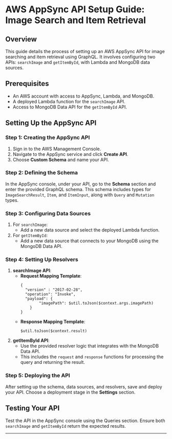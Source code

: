
# AWS AppSync API Setup Guide: Image Search and Item Retrieval

## Overview
This guide details the process of setting up an AWS AppSync API for image searching and item retrieval using GraphQL. It involves configuring two APIs: `searchImage` and `getItemById`, with Lambda and MongoDB data sources.

## Prerequisites
- An AWS account with access to AppSync, Lambda, and MongoDB.
- A deployed Lambda function for the `searchImage` API.
- Access to MongoDB Data API for the `getItemById` API.

## Setting Up the AppSync API

### Step 1: Creating the AppSync API
1. Sign in to the AWS Management Console.
2. Navigate to the AppSync service and click **Create API**.
3. Choose **Custom Schema** and name your API.

### Step 2: Defining the Schema
In the AppSync console, under your API, go to the **Schema** section and enter the provided GraphQL schema. This schema includes types for `ImageSearchResult`, `Item`, and `ItemInput`, along with `Query` and `Mutation` types.

### Step 3: Configuring Data Sources
1. For `searchImage`:
   - Add a new data source and select the deployed Lambda function.
2. For `getItemById`:
   - Add a new data source that connects to your MongoDB using the MongoDB Data API.

### Step 4: Setting Up Resolvers
1. **searchImage API**:
   - **Request Mapping Template**:
     ```vtl
     {
       "version" : "2017-02-28",
       "operation": "Invoke",
       "payload": {
             "imagePath": $util.toJson($context.args.imagePath)
         }
     }
     ```
   - **Response Mapping Template**:
     ```vtl
     $util.toJson($context.result)
     ```
2. **getItemById API**:
   - Use the provided resolver logic that integrates with the MongoDB Data API.
   - This includes the `request` and `response` functions for processing the query and returning the result.

### Step 5: Deploying the API
After setting up the schema, data sources, and resolvers, save and deploy your API. Choose a deployment stage in the **Settings** section.

## Testing Your API
Test the API in the AppSync console using the Queries section. Ensure both `searchImage` and `getItemById` return the expected results.

---
